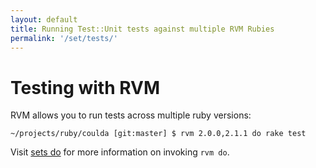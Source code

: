 ```yaml
---
layout: default
title: Running Test::Unit tests against multiple RVM Rubies
permalink: '/set/tests/'
---
```


# Testing with RVM

RVM allows you to run tests across multiple ruby versions:

```
~/projects/ruby/coulda [git:master] $ rvm 2.0.0,2.1.1 do rake test
```

Visit [sets do](/set/do/) for more information on invoking `rvm do`.
